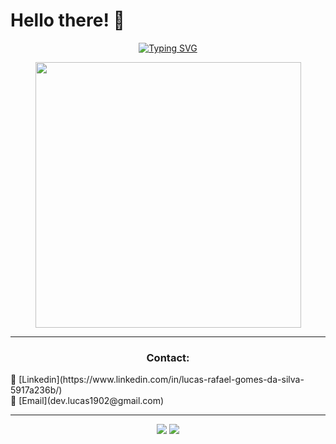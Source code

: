 # Hello there! 👋

<p align="center">
  <a href="https://git.io/typing-svg">
    <img src="https://readme-typing-svg.demolab.com?font=Fira+Code&weight=500&size=24&duration=2500&pause=800&color=36BCF7,00FFAB,FF4B4B&center=true&vCenter=true&width=600&lines=My+name+is+Lucas;I'm+a+junior+developer;Open+to+learning+and+collaboration" alt="Typing SVG" />
  </a>
</p>

<p align="center">
<img src="https://mir-s3-cdn-cf.behance.net/project_modules/hd/842c5a41139069.579a1518668c7.gif" width="425px" />
</p>

---------

<h3 align=center>Contact:</h3>
📮 [Linkedin](https://www.linkedin.com/in/lucas-rafael-gomes-da-silva-5917a236b/) <br>
📧 [Email](dev.lucas1902@gmail.com)

---------
<div align="center">  
  <img src="https://github-readme-stats.vercel.app/api?username=Dev-lucas19&show_icons=true&theme=default&text_color=fff&title_color=f0e68c&rank_icon=default&bg_color=0d1117&icon_color=f0e68c&hide_border=true&include_all_commits=true&count_private=true&locale=pt-BR" />
  <img src="https://github-readme-stats.vercel.app/api/top-langs/?username=Dev-lucas19&layout=compact&text_color=fff&title_color=f0e68c&bg_color=0d1117&hide_border=true&locale=pt-BR">  
  <br><br>
</div>

<!--
**Dev-lucas19/Dev-lucas19** is a ✨ _special_ ✨ repository because its `README.md` (this file) appears on your GitHub profile.

Here are some ideas to get you started:

- 🔭 I’m currently working on ...
- 🌱 I’m currently learning ...
- 👯 I’m looking to collaborate on ...
- 🤔 I’m looking for help with ...
- 💬 Ask me about ...
- 📫 How to reach me: ...
- 😄 Pronouns: ...
- ⚡ Fun fact: ...
-->

